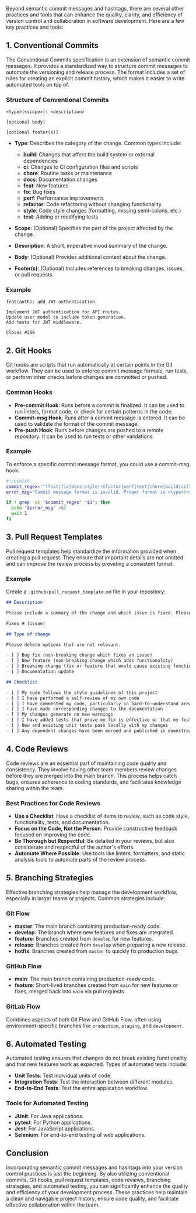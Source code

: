 Beyond semantic commit messages and hashtags, there are several other practices and tools that can enhance the quality, clarity, and efficiency of version control and collaboration in software development. Here are a few key practices and tools:

## 1. **Conventional Commits**

The Conventional Commits specification is an extension of semantic commit messages. It provides a standardized way to structure commit messages to automate the versioning and release process. The format includes a set of rules for creating an explicit commit history, which makes it easier to write automated tools on top of.

### Structure of Conventional Commits

```
<type>(<scope>): <description>

[optional body]

[optional footer(s)]
```

- **Type**: Describes the category of the change. Common types include:
  - **build**: Changes that affect the build system or external dependencies
  - **ci**: Changes to CI configuration files and scripts
  - **chore**: Routine tasks or maintenance
  - **docs**: Documentation changes
  - **feat**: New features
  - **fix**: Bug fixes
  - **perf**: Performance improvements
  - **refactor**: Code refactoring without changing functionality
  - **style**: Code style changes (formatting, missing semi-colons, etc.)
  - **test**: Adding or modifying tests

- **Scope**: (Optional) Specifies the part of the project affected by the change.

- **Description**: A short, imperative mood summary of the change.

- **Body**: (Optional) Provides additional context about the change.

- **Footer(s)**: (Optional) Includes references to breaking changes, issues, or pull requests.

### Example

```
feat(auth): add JWT authentication

Implement JWT authentication for API routes.
Update user model to include token generation.
Add tests for JWT middleware.

Closes #256
```

## 2. **Git Hooks**

Git hooks are scripts that run automatically at certain points in the Git workflow. They can be used to enforce commit message formats, run tests, or perform other checks before changes are committed or pushed.

### Common Hooks

- **Pre-commit Hook**: Runs before a commit is finalized. It can be used to run linters, format code, or check for certain patterns in the code.
- **Commit-msg Hook**: Runs after a commit message is entered. It can be used to validate the format of the commit message.
- **Pre-push Hook**: Runs before changes are pushed to a remote repository. It can be used to run tests or other validations.

### Example

To enforce a specific commit message format, you could use a commit-msg hook:

```bash
#!/bin/sh
commit_regex='^(feat|fix|docs|style|refactor|perf|test|chore|build|ci)\((.*)\): .{1,50}'
error_msg="Commit message format is invalid. Proper format is <type>(<scope>): <description>."

if ! grep -qE "$commit_regex" "$1"; then
  echo "$error_msg" >&2
  exit 1
fi
```

## 3. **Pull Request Templates**

Pull request templates help standardize the information provided when creating a pull request. They ensure that important details are not omitted and can improve the review process by providing a consistent format.

### Example

Create a `.github/pull_request_template.md` file in your repository:

```markdown
## Description

Please include a summary of the change and which issue is fixed. Please also include relevant motivation and context.

Fixes # (issue)

## Type of change

Please delete options that are not relevant.

- [ ] Bug fix (non-breaking change which fixes an issue)
- [ ] New feature (non-breaking change which adds functionality)
- [ ] Breaking change (fix or feature that would cause existing functionality to not work as expected)
- [ ] Documentation update

## Checklist

- [ ] My code follows the style guidelines of this project
- [ ] I have performed a self-review of my own code
- [ ] I have commented my code, particularly in hard-to-understand areas
- [ ] I have made corresponding changes to the documentation
- [ ] My changes generate no new warnings
- [ ] I have added tests that prove my fix is effective or that my feature works
- [ ] New and existing unit tests pass locally with my changes
- [ ] Any dependent changes have been merged and published in downstream modules
```

## 4. **Code Reviews**

Code reviews are an essential part of maintaining code quality and consistency. They involve having other team members review changes before they are merged into the main branch. This process helps catch bugs, ensures adherence to coding standards, and facilitates knowledge sharing within the team.

### Best Practices for Code Reviews

- **Use a Checklist**: Have a checklist of items to review, such as code style, functionality, tests, and documentation.
- **Focus on the Code, Not the Person**: Provide constructive feedback focused on improving the code.
- **Be Thorough but Respectful**: Be detailed in your reviews, but also considerate and respectful of the author's efforts.
- **Automate Where Possible**: Use tools like linters, formatters, and static analysis tools to automate parts of the review process.

## 5. **Branching Strategies**

Effective branching strategies help manage the development workflow, especially in larger teams or projects. Common strategies include:

### Git Flow

- **master**: The main branch containing production-ready code.
- **develop**: The branch where new features and fixes are integrated.
- **feature**: Branches created from `develop` for new features.
- **release**: Branches created from `develop` when preparing a new release.
- **hotfix**: Branches created from `master` to quickly fix production bugs.

### GitHub Flow

- **main**: The main branch containing production-ready code.
- **feature**: Short-lived branches created from `main` for new features or fixes, merged back into `main` via pull requests.

### GitLab Flow

Combines aspects of both Git Flow and GitHub Flow, often using environment-specific branches like `production`, `staging`, and `development`.

## 6. **Automated Testing**

Automated testing ensures that changes do not break existing functionality and that new features work as expected. Types of automated tests include:

- **Unit Tests**: Test individual units of code.
- **Integration Tests**: Test the interaction between different modules.
- **End-to-End Tests**: Test the entire application workflow.

### Tools for Automated Testing

- **JUnit**: For Java applications.
- **pytest**: For Python applications.
- **Jest**: For JavaScript applications.
- **Selenium**: For end-to-end testing of web applications.

## Conclusion

Incorporating semantic commit messages and hashtags into your version control practices is just the beginning. By also utilizing conventional commits, Git hooks, pull request templates, code reviews, branching strategies, and automated testing, you can significantly enhance the quality and efficiency of your development process. These practices help maintain a clean and navigable project history, ensure code quality, and facilitate effective collaboration within the team.